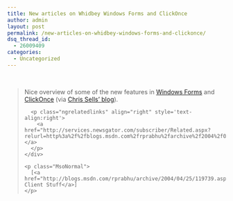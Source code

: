 ```yaml
---
title: New articles on Whidbey Windows Forms and ClickOnce
author: admin
layout: post
permalink: /new-articles-on-whidbey-windows-forms-and-clickonce/
dsq_thread_id:
  - 26009409
categories:
  - Uncategorized
---
```

<div class="Section1">
  <p>
    &nbsp;
  </p>
  
  <blockquote style='margin-top:5.0pt;margin-bottom:5.0pt'>
    <div>
      <p class="MsoNormal">
        Nice overview of some of the new features in&nbsp;<a href="http://msdn.microsoft.com/msdnmag/issues/04/05/NETFramework20/default.aspx" title="http://msdn.microsoft.com/msdnmag/issues/04/05/NETFramework20/default.aspx">Windows Forms</a> and <a href="http://msdn.microsoft.com/msdnmag/issues/04/05/ClickOnce/default.aspx" title="http://msdn.microsoft.com/msdnmag/issues/04/05/ClickOnce/default.aspx">ClickOnce</a>&nbsp;(via <a href="http://www.sellsbrothers.com/" title="http://www.sellsbrothers.com/">Chris Sells&#8217; blog</a>).<img border="0" width="1" height="1" id="_x0000_i1025" src="http://blogs.msdn.com/rprabhu/aggbug/119739.aspx" />
      </p>
      
      <p class="ngrelatedlinks" align="right" style='text-align:right'>
        <a href="http://services.newsgator.com/subscriber/Related.aspx?relurl=http%3a%2f%2fblogs.msdn.com%2frprabhu%2farchive%2f2004%2f04%2f25%2f119739.aspx">Related&#8230;</a>
      </p>
    </div>
    
    <p class="MsoNormal">
      [<a href="http://blogs.msdn.com/rprabhu/archive/2004/04/25/119739.aspx">Cool Client Stuff</a>]
    </p>
  </blockquote>
</div>